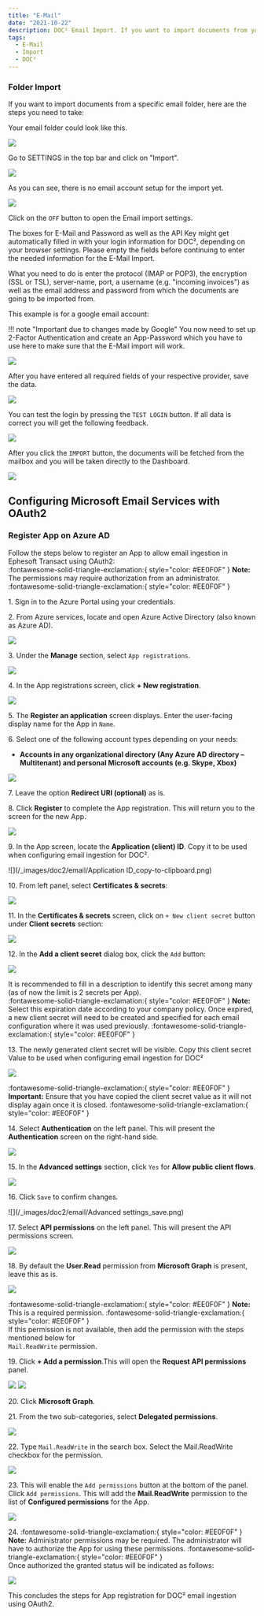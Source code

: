 ```yaml
---
title: "E-Mail"
date: "2021-10-22"
description: DOC² Email Import. If you want to import documents from your email inbox automatically, here are the steps you need to take.
tags:
  - E-Mail
  - Import
  - DOC²
---
```


### Folder Import

If you want to import documents from a specific email folder, here are the steps you need to take:

Your email folder could look like this.

![](/_images/doc2/AllImportOptions_Email_Folder.png)


Go to SETTINGS in the top bar and click on "Import".

![](/_images/doc2/AllImportOptions_Email_1.png)

As you can see, there is no email account setup for the import yet.

![](/_images/doc2/AllImportOptions_Email_2.png)

Click on the `OFF` button to open the Email import settings.

The boxes for E-Mail and Password as well as the API Key might get automatically filled in with your login information for DOC², depending on your browser settings. Please empty the fields before continuing to enter the needed information for the E-Mail Import.

What you need to do is enter the protocol (IMAP or POP3), the encryption (SSL or TSL), server-name, port, a username (e.g. "incoming invoices") as well as the email address and password from which the documents are going to be imported from.

This example is for a google email account:

!!! note "Important due to changes made by Google"
		You now need to set up 2-Factor Authentication and create an App-Password which you have to use here to make sure that the E-Mail import will work.

![](/_images/doc2/AllImportOptions_Email_3.png)

After you have entered all required fields of your respective provider, save the data.

![](/_images/doc2/AllImportOptions_Email_4.png)

You can test the login by pressing the `TEST LOGIN` button. If all data is correct you will get the following feedback.

![](/_images/doc2/AllImportOptions_Email_5.png)

After you click the `IMPORT` button, the documents will be fetched from the mailbox and you will be taken directly to the Dashboard.

![](/_images/doc2/AllImportOptions_Email_6.png)


<!-- If you have made the right decision to also use our [Workflow² APP](https://docs.polydocs.io/workflow/), you will find the corresponding workflows [here](https://docs.polydocs.io/example/gmail-import/) to automatically import your documents from your e-mail inbox to DOC². -->




## Configuring Microsoft Email Services with OAuth2

### Register App on Azure AD

Follow the steps below to register an App to allow email ingestion in Ephesoft Transact using OAuth2:<br>
:fontawesome-solid-triangle-exclamation:{ style="color: #EE0F0F" }
**Note:** The permissions may require authorization from an administrator.
:fontawesome-solid-triangle-exclamation:{ style="color: #EE0F0F" }

1\. Sign in to the Azure Portal using your credentials.



2\. From Azure services, locate and open Azure Active Directory (also known as Azure AD).

![](/_images/doc2/email/Azure-Active-Directory.png)



3\. Under the **Manage** section, select `App registrations`.

![](/_images/doc2/email/App-registrations.png)



4\. In the App registrations screen, click **+ New registration**.

![](/_images/doc2/email/App_new-registration.png)



5\. The **Register an application** screen displays. Enter the user-facing display name for the App in `Name`.



6\. Select one of the following account types depending on your needs:

 - **Accounts in any organizational directory (Any Azure AD directory – Multitenant) and personal Microsoft accounts (e.g. Skype, Xbox)**

![](/_images/doc2/email/Register-an-application-screen.png)



7\. Leave the option **Redirect URI (optional)** as is.



8\. Click **Register** to complete the App registration. This will return you to the screen for the new App.

![](/_images/doc2/email/Register.png)



9\. In the App screen, locate the **Application (client) ID**. Copy it to be used when configuring email ingestion for DOC².

![](/_images/doc2/email/Application ID_copy-to-clipboard.png)



10\. From left panel, select **Certificates & secrets**:

![](/_images/doc2/email/Certificates-and-secrets.png)



11\. In the **Certificates & secrets** screen, click on `+ New client secret` button under **Client secrets** section:

![](/_images/doc2/email/New-client-secret.png)



12\. In the **Add a client secret** dialog box, click the `Add` button:

![](/_images/doc2/email/Add-a-client-secret_validity.png)

It is recommended to fill in a description to identify this secret among many (as of now the limit is 2 secrets per App).<br>
:fontawesome-solid-triangle-exclamation:{ style="color: #EE0F0F" }
**Note:** Select this expiration date according to your company policy. Once expired, a new client secret will need to be created and specified for each email configuration where it was used previously.
:fontawesome-solid-triangle-exclamation:{ style="color: #EE0F0F" }



13\. The newly generated client secret will be visible. Copy this client secret Value to be used when configuring email ingestion for DOC² 

![](/_images/doc2/email/client-secrets_value.png)

:fontawesome-solid-triangle-exclamation:{ style="color: #EE0F0F" }
**Important:** Ensure that you have copied the client secret value as it will not display again once it is closed.
:fontawesome-solid-triangle-exclamation:{ style="color: #EE0F0F" }



14\. Select **Authentication** on the left panel. This will present the **Authentication** screen on the right-hand side.

![](/_images/doc2/email/Authentication.png)



15\. In the **Advanced settings** section, click `Yes` for **Allow public client flows**.

![](/_images/doc2/email/Allow-public-client-flows.png)



16\. Click `Save` to confirm changes.

![](/_images/doc2/email/Advanced settings_save.png)



17\. Select **API permissions** on the left panel. This will present the API permissions screen.

![](/_images/doc2/email/API-permissions.png)



18\. By default the **User.Read** permission from **Microsoft Graph** is present, leave this as is.

![](/_images/doc2/email/API-permissions-name-user-read.png)

 :fontawesome-solid-triangle-exclamation:{ style="color: #EE0F0F" }
 **Note:** This is a required permission. 
 :fontawesome-solid-triangle-exclamation:{ style="color: #EE0F0F" }<br>
 If this permission is not available, then add the permission with the steps mentioned below for <br> `Mail.ReadWrite` permission.



 19\. Click **+ Add a permission**.This will open the **Request API permissions** panel.

![](/_images/doc2/email/Add-a-permission.png)
![](/_images/doc2/email/Microsoft-Graph.png)



20\. Click **Microsoft Graph**.



21\. From the two sub-categories, select **Delegated permissions**.
 
![](/_images/doc2/email/Delegated-permissions.png)



22\. Type `Mail.ReadWrite` in the search box. Select the Mail.ReadWrite checkbox for the permission.

![](/_images/doc2/email/Mail.ReadWrite_1.png)



23\. This will enable the `Add permissions` button at the bottom of the panel. Click `Add permissions`. This will add the **Mail.ReadWrite** permission to the list of **Configured permissions** for the App.

![](/_images/doc2/email/Mail.ReadWrite_2.png)



24\. :fontawesome-solid-triangle-exclamation:{ style="color: #EE0F0F" }
**Note:** Administrator permissions may be required. The administrator will have to authorize the App for using these permissions. 
:fontawesome-solid-triangle-exclamation:{ style="color: #EE0F0F" }<br>
Once authorized the granted status will be indicated as follows:

![](/_images/doc2/email/Configured-permissions.png)

This concludes the steps for App registration for DOC²  email ingestion using OAuth2.

